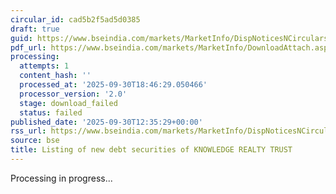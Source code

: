 ```yaml
---
circular_id: cad5b2f5ad5d0385
draft: true
guid: https://www.bseindia.com/markets/MarketInfo/DispNoticesNCirculars.aspx?Noticeid={E37D3DA4-FD51-46C3-A8D3-2152290FD5AE}&noticeno=20250930-47&dt=09/30/2025&icount=47&totcount=114&flag=0
pdf_url: https://www.bseindia.com/markets/MarketInfo/DownloadAttach.aspx?id=20250930-47&attachedId=
processing:
  attempts: 1
  content_hash: ''
  processed_at: '2025-09-30T18:46:29.050466'
  processor_version: '2.0'
  stage: download_failed
  status: failed
published_date: '2025-09-30T12:35:29+00:00'
rss_url: https://www.bseindia.com/markets/MarketInfo/DispNoticesNCirculars.aspx?Noticeid={E37D3DA4-FD51-46C3-A8D3-2152290FD5AE}&noticeno=20250930-47&dt=09/30/2025&icount=47&totcount=114&flag=0
source: bse
title: Listing of new debt securities of KNOWLEDGE REALTY TRUST
---
```


Processing in progress...